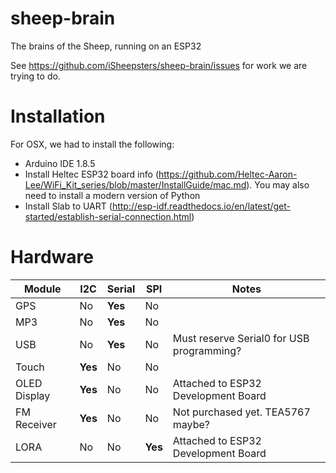 # sheep-brain
The brains of the Sheep, running on an ESP32

See https://github.com/iSheepsters/sheep-brain/issues for work we are trying to do.


# Installation

For OSX, we had to install the following:

- Arduino IDE 1.8.5
- Install Heltec ESP32 board info (https://github.com/Heltec-Aaron-Lee/WiFi_Kit_series/blob/master/InstallGuide/mac.md). You may also need to install a modern version of Python
- Install Slab to UART (http://esp-idf.readthedocs.io/en/latest/get-started/establish-serial-connection.html)

# Hardware

| Module | I2C  | Serial | SPI |  Notes |
| --- | --- | --- | --- | --- |
| GPS | No | **Yes** | No |
| MP3 | No | **Yes** | No |
| USB | No | **Yes** | No | Must reserve Serial0 for USB programming? |
| Touch  | **Yes**  | No | No |
| OLED Display | **Yes** | No | No | Attached to ESP32 Development Board |
| FM Receiver | **Yes** | No | No | Not purchased yet. TEA5767 maybe?
| LORA | No | No | **Yes** | Attached to ESP32 Development Board |
